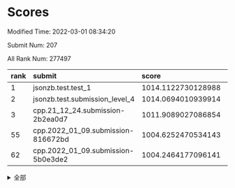 # Scores

Modified Time: 2022-03-01 08:34:20

Submit Num: 207

All Rank Num: 277497

| rank |               submit               |       score        |       sigma        | pk_num |
| :--- | :--------------------------------- | :----------------- | :----------------- | :----- |
| 1    | jsonzb.test.test_1                 | 1014.1122730128988 | 0.8196886449260822 | 5360   |
| 2    | jsonzb.test.submission_level_4     | 1014.0694010939914 | 0.8219072852711009 | 5354   |
| 3    | cpp.21_12_24.submission-2b2ea0d7   | 1011.9089027086854 | 0.7726489786268843 | 5362   |
| 55   | cpp.2022_01_09.submission-816672bd | 1004.6252470534143 | 0.7058131189669876 | 5363   |
| 62   | cpp.2022_01_09.submission-5b0e3de2 | 1004.2464177096141 | 0.7099504133377772 | 5362   |


<details>
<summary>全部</summary>

| rank |                 submit                 |       score        |       sigma        | pk_num |
| :--- | :------------------------------------- | :----------------- | :----------------- | :----- |
| 1    | jsonzb.test.test_1                     | 1014.1122730128988 | 0.8196886449260822 | 5360   |
| 2    | jsonzb.test.submission_level_4         | 1014.0694010939914 | 0.8219072852711009 | 5354   |
| 3    | cpp.21_12_24.submission-2b2ea0d7       | 1011.9089027086854 | 0.7726489786268843 | 5362   |
| 4    | gobigger.level_3.submission_level_3_33 | 1011.6984397452571 | 0.782358329802376  | 5362   |
| 5    | gobigger.level_3.submission_level_3_43 | 1011.6772123251014 | 0.7895854849893238 | 5364   |
| 6    | gobigger.level_3.submission_level_3_2  | 1011.6407687028433 | 0.7720741284444358 | 5359   |
| 7    | gobigger.level_3.submission_level_3_29 | 1011.6088835996818 | 0.7711060150807099 | 5361   |
| 8    | gobigger.level_3.submission_level_3_15 | 1011.5833607349563 | 0.7823470145371985 | 5362   |
| 9    | gobigger.level_3.submission_level_3_34 | 1011.4606268964542 | 0.7683647924587521 | 5357   |
| 10   | gobigger.level_3.submission_level_3_24 | 1011.0970419496415 | 0.786597811193536  | 5365   |
| 11   | gobigger.level_3.submission_level_3_5  | 1010.8802806347053 | 0.7768796155757159 | 5359   |
| 12   | gobigger.level_3.submission_level_3_38 | 1010.8636729668908 | 0.7660659946512854 | 5360   |
| 13   | gobigger.level_3.submission_level_3_25 | 1010.8261537548354 | 0.7700281091185017 | 5364   |
| 14   | gobigger.level_3.submission_level_3_3  | 1010.7731914914813 | 0.7684975930991879 | 5362   |
| 15   | gobigger.level_3.submission_level_3_13 | 1010.7653563048298 | 0.7634801738899548 | 5364   |
| 16   | gobigger.level_3.submission_level_3_1  | 1010.7287745861045 | 0.7639860043013726 | 5365   |
| 17   | gobigger.level_3.submission_level_3_31 | 1010.6963989243586 | 0.753808475553512  | 5354   |
| 18   | gobigger.level_3.submission_level_3_4  | 1010.6912182994523 | 0.7673659665198388 | 5363   |
| 19   | gobigger.level_3.submission_level_3_40 | 1010.6327598835045 | 0.7697880854802904 | 5365   |
| 20   | gobigger.level_3.submission_level_3_47 | 1010.6209350631254 | 0.7588006170611028 | 5361   |
| 21   | gobigger.level_3.submission_level_3_36 | 1010.6100971410407 | 0.7698358088777527 | 5359   |
| 22   | gobigger.level_3.submission_level_3_14 | 1010.6065429432102 | 0.760292195868606  | 5369   |
| 23   | gobigger.level_3.submission_level_3_45 | 1010.5448289613391 | 0.7656661001764861 | 5359   |
| 24   | gobigger.level_3.submission_level_3_7  | 1010.4096300855356 | 0.7837600843557073 | 5368   |
| 25   | gobigger.level_3.submission_level_3_12 | 1010.4084965427503 | 0.7592142381915811 | 5357   |
| 26   | gobigger.level_3.submission_level_3_11 | 1010.4070617423064 | 0.7770126564897302 | 5359   |
| 27   | gobigger.level_3.submission_level_3_28 | 1010.2563935013441 | 0.7894759012278207 | 5358   |
| 28   | gobigger.level_3.submission_level_3_37 | 1010.2007172203196 | 0.7473034114528073 | 5362   |
| 29   | gobigger.level_3.submission_level_3_18 | 1010.12976743749   | 0.766774507610933  | 5360   |
| 30   | gobigger.level_3.submission_level_3_48 | 1010.1286381554518 | 0.7488845940041536 | 5360   |
| 31   | gobigger.level_3.submission_level_3_27 | 1010.1113951378896 | 0.7568351070096906 | 5366   |
| 32   | gobigger.level_3.submission_level_3_10 | 1010.0957936011391 | 0.7546242345580453 | 5364   |
| 33   | gobigger.level_3.submission_level_3_23 | 1010.0242381859598 | 0.7607816879477398 | 5362   |
| 34   | gobigger.level_3.submission_level_3_30 | 1009.8397297747719 | 0.757449562691877  | 5358   |
| 35   | gobigger.level_3.submission_level_3_42 | 1009.8117230515801 | 0.7495766730104632 | 5361   |
| 36   | gobigger.level_3.submission_level_3_32 | 1009.807134888218  | 0.7478403758276856 | 5360   |
| 37   | gobigger.level_3.submission_level_3_0  | 1009.7255685596438 | 0.7634087647025357 | 5366   |
| 38   | gobigger.level_3.submission_level_3_20 | 1009.6698813553058 | 0.7616463613088666 | 5365   |
| 39   | gobigger.level_3.submission_level_3_44 | 1009.6123879473676 | 0.7611604880179527 | 5366   |
| 40   | gobigger.level_3.submission_level_3_6  | 1009.5993297860198 | 0.7546673412592978 | 5357   |
| 41   | gobigger.level_3.submission_level_3_19 | 1009.5925794720881 | 0.7511359669122958 | 5362   |
| 42   | gobigger.level_3.submission_level_3_16 | 1009.584912081559  | 0.7427756106471177 | 5361   |
| 43   | gobigger.level_3.submission_level_3_49 | 1009.5563928744929 | 0.7508872447953273 | 5359   |
| 44   | gobigger.level_3.submission_level_3_35 | 1009.4586646149427 | 0.7610473110754178 | 5364   |
| 45   | gobigger.level_3.submission_level_3_41 | 1009.2146874631501 | 0.7293082209450025 | 5361   |
| 46   | gobigger.level_3.submission_level_3_21 | 1009.1893654727911 | 0.7670539381099728 | 5357   |
| 47   | gobigger.level_3.submission_level_3_39 | 1009.1407724782989 | 0.7649499478461667 | 5361   |
| 48   | gobigger.level_3.submission_level_3_8  | 1009.0398608441377 | 0.7498061075421714 | 5366   |
| 49   | gobigger.level_3.submission_level_3_17 | 1008.939557997135  | 0.753621262630558  | 5367   |
| 50   | gobigger.level_3.submission_level_3_22 | 1008.90532898101   | 0.7629637348919567 | 5358   |
| 51   | gobigger.level_3.submission_level_3_26 | 1008.869964626498  | 0.7536593641152298 | 5364   |
| 52   | gobigger.level_3.submission_level_3_46 | 1008.6332804741818 | 0.7374498343203694 | 5362   |
| 53   | gobigger.level_3.submission_level_3_9  | 1008.1384327130125 | 0.7668989616340627 | 5360   |
| 54   | gobigger.level_1.submission_level_1_47 | 1004.6861670766973 | 0.7034722662613353 | 5362   |
| 55   | cpp.2022_01_09.submission-816672bd     | 1004.6252470534143 | 0.7058131189669876 | 5363   |
| 56   | gobigger.level_1.submission_level_1_43 | 1004.5011673744001 | 0.7151891445980233 | 5359   |
| 57   | gobigger.level_1.submission_level_1_5  | 1004.4941338931917 | 0.7379644471640481 | 5366   |
| 58   | gobigger.level_1.submission_level_1_7  | 1004.4176292913384 | 0.718824886477678  | 5356   |
| 59   | gobigger.level_1.submission_level_1_49 | 1004.4104268725533 | 0.72978347338932   | 5362   |
| 60   | gobigger.level_1.submission_level_1_19 | 1004.2566761259976 | 0.7088891699110336 | 5364   |
| 61   | gobigger.level_1.submission_level_1_36 | 1004.255469318557  | 0.7185577458884964 | 5366   |
| 62   | cpp.2022_01_09.submission-5b0e3de2     | 1004.2464177096141 | 0.7099504133377772 | 5362   |
| 63   | gobigger.level_1.submission_level_1_48 | 1004.1463285881292 | 0.7231016678901293 | 5366   |
| 64   | gobigger.level_1.submission_level_1_1  | 1004.0846309186365 | 0.7201458071600119 | 5364   |
| 65   | gobigger.level_1.submission_level_1_39 | 1004.0799141464655 | 0.728893952057161  | 5366   |
| 66   | gobigger.level_1.submission_level_1_13 | 1004.0595730326289 | 0.7020579476937195 | 5359   |
| 67   | gobigger.level_1.submission_level_1_35 | 1003.9990685086673 | 0.7304313871272421 | 5360   |
| 68   | gobigger.level_1.submission_level_1_26 | 1003.9725401379515 | 0.7116725930736668 | 5365   |
| 69   | gobigger.level_1.submission_level_1_30 | 1003.8798806340045 | 0.7162146809891217 | 5367   |
| 70   | gobigger.level_1.submission_level_1_25 | 1003.7805528794406 | 0.7133276921975943 | 5364   |
| 71   | gobigger.level_1.submission_level_1_24 | 1003.6855914416979 | 0.7099614684103306 | 5362   |
| 72   | gobigger.level_1.submission_level_1_18 | 1003.6081951485199 | 0.7274089058583271 | 5364   |
| 73   | gobigger.level_1.submission_level_1_14 | 1003.6010285029043 | 0.7194794910073744 | 5366   |
| 74   | gobigger.level_1.submission_level_1_34 | 1003.5822819008738 | 0.7172447104908307 | 5366   |
| 75   | gobigger.level_1.submission_level_1_8  | 1003.5542547688144 | 0.7149503300536306 | 5368   |
| 76   | gobigger.level_1.submission_level_1_28 | 1003.5123417211961 | 0.7230348762171049 | 5367   |
| 77   | gobigger.level_1.submission_level_1_16 | 1003.5002438985728 | 0.7139061131489561 | 5368   |
| 78   | gobigger.level_1.submission_level_1_38 | 1003.4911861770515 | 0.7179566232932703 | 5364   |
| 79   | gobigger.level_1.submission_level_1_17 | 1003.4537279010184 | 0.7170407188315552 | 5363   |
| 80   | gobigger.level_1.submission_level_1_33 | 1003.4513015304672 | 0.7243596287870503 | 5359   |
| 81   | gobigger.level_1.submission_level_1_9  | 1003.4292332253385 | 0.7162181338953589 | 5362   |
| 82   | gobigger.level_1.submission_level_1_12 | 1003.423032822157  | 0.722344702055406  | 5366   |
| 83   | gobigger.level_1.submission_level_1_6  | 1003.3044438958635 | 0.7225188230449985 | 5362   |
| 84   | gobigger.level_1.submission_level_1_41 | 1003.2955860546133 | 0.7177574892853948 | 5366   |
| 85   | gobigger.level_1.submission_level_1_29 | 1003.2671686839894 | 0.718711896866111  | 5364   |
| 86   | gobigger.level_1.submission_level_1_37 | 1003.2520253542202 | 0.7168894449270335 | 5360   |
| 87   | gobigger.level_1.submission_level_1_44 | 1003.1712276484694 | 0.728204527008242  | 5365   |
| 88   | gobigger.level_1.submission_level_1_3  | 1003.1618505232435 | 0.7134485462429278 | 5362   |
| 89   | gobigger.level_1.submission_level_1_21 | 1003.1262217437104 | 0.707637377255962  | 5361   |
| 90   | gobigger.level_1.submission_level_1_10 | 1003.0967310219735 | 0.7270628562492505 | 5363   |
| 91   | gobigger.level_1.submission_level_1_31 | 1002.9886056026739 | 0.721508802836463  | 5362   |
| 92   | gobigger.level_1.submission_level_1_20 | 1002.9804195096316 | 0.7109413530234933 | 5364   |
| 93   | gobigger.level_1.submission_level_1_0  | 1002.9276801744826 | 0.7047173310636825 | 5364   |
| 94   | gobigger.level_1.submission_level_1_27 | 1002.8693573342838 | 0.7212587859407669 | 5364   |
| 95   | gobigger.level_1.submission_level_1_45 | 1002.8524902883339 | 0.7104458122009257 | 5367   |
| 96   | gobigger.level_1.submission_level_1_11 | 1002.820019965267  | 0.7131883766812329 | 5368   |
| 97   | gobigger.level_1.submission_level_1_32 | 1002.8159121805048 | 0.7222211003738185 | 5359   |
| 98   | gobigger.level_1.submission_level_1_4  | 1002.6579601258364 | 0.7175205268741388 | 5362   |
| 99   | gobigger.level_1.submission_level_1_42 | 1002.6578952071866 | 0.7193813941776074 | 5367   |
| 100  | gobigger.level_1.submission_level_1_15 | 1002.6196963330694 | 0.7201641704292504 | 5362   |
| 101  | gobigger.level_1.submission_level_1_2  | 1002.6085937908707 | 0.7107377483727558 | 5362   |
| 102  | gobigger.level_1.submission_level_1_23 | 1002.4171630145227 | 0.7205084501710811 | 5364   |
| 103  | gobigger.level_1.submission_level_1_46 | 1002.2772052471557 | 0.7095476265681878 | 5363   |
| 104  | gobigger.level_1.submission_level_1_22 | 1002.063710871557  | 0.714446956520145  | 5360   |
| 105  | gobigger.level_1.submission_level_1_40 | 1001.8044934260614 | 0.7205888371166534 | 5364   |
| 106  | gobigger.random.submission_random_19   | 997.9241420898716  | 0.7240348206283762 | 5367   |
| 107  | gobigger.random.submission_random_0    | 997.5508465976523  | 0.7112992007901434 | 5361   |
| 108  | gobigger.random.submission_random_20   | 997.2845953694356  | 0.7128278622316152 | 5361   |
| 109  | gobigger.random.submission_random_40   | 997.2353861630526  | 0.71476057756168   | 5358   |
| 110  | gobigger.random.submission_random_12   | 997.0980043355894  | 0.7046539796607072 | 5365   |
| 111  | gobigger.random.submission_random_24   | 997.0268197692862  | 0.6990195829309398 | 5361   |
| 112  | gobigger.random.submission_random_30   | 996.7558002299195  | 0.7113415318579482 | 5365   |
| 113  | gobigger.random.submission_random_36   | 996.7253780703213  | 0.7200833598243072 | 5365   |
| 114  | gobigger.random.submission_random_34   | 996.5244541758948  | 0.7155029475424018 | 5359   |
| 115  | gobigger.random.submission_random_16   | 996.4719666669125  | 0.7132316622358976 | 5365   |
| 116  | gobigger.random.submission_random_38   | 996.4704553932378  | 0.7055719069844146 | 5357   |
| 117  | gobigger.random.submission_random_45   | 996.3128450133835  | 0.7008383298041311 | 5367   |
| 118  | gobigger.random.submission_random_25   | 996.2517410772165  | 0.7091111762506862 | 5366   |
| 119  | gobigger.random.submission_random_37   | 996.2460393414945  | 0.7125282130377788 | 5360   |
| 120  | gobigger.random.submission_random_27   | 996.2334084757704  | 0.715631913505197  | 5364   |
| 121  | gobigger.random.submission_random_5    | 996.1689430133267  | 0.7173121923439696 | 5362   |
| 122  | gobigger.random.submission_random_18   | 996.114111375639   | 0.7060458860824762 | 5363   |
| 123  | gobigger.random.submission_random_49   | 996.0775017264287  | 0.6981380409324252 | 5362   |
| 124  | gobigger.random.submission_random_7    | 996.0547410803142  | 0.7040314976256666 | 5363   |
| 125  | gobigger.random.submission_random_32   | 996.0105096723736  | 0.7067421998706671 | 5367   |
| 126  | gobigger.random.submission_random_4    | 995.9746271003895  | 0.7117476142157864 | 5361   |
| 127  | gobigger.random.submission_random_1    | 995.9477190691231  | 0.7085699473144891 | 5360   |
| 128  | gobigger.random.submission_random_48   | 995.9190015311204  | 0.711795913133659  | 5362   |
| 129  | gobigger.random.submission_random_15   | 995.9108602168986  | 0.722729417230073  | 5363   |
| 130  | gobigger.random.submission_random_11   | 995.8719304025826  | 0.717901014790523  | 5361   |
| 131  | gobigger.random.submission_random_42   | 995.8313466930085  | 0.7243990356486887 | 5367   |
| 132  | gobigger.random.submission_random_41   | 995.7689415334761  | 0.711056336844635  | 5365   |
| 133  | gobigger.random.submission_random_43   | 995.7374722571228  | 0.7150336309660662 | 5362   |
| 134  | gobigger.random.submission_random_2    | 995.7355393500587  | 0.7163888191331766 | 5368   |
| 135  | gobigger.random.submission_random_47   | 995.7285616425155  | 0.7083201267268766 | 5363   |
| 136  | gobigger.random.submission_random_26   | 995.7004419802262  | 0.7157440263893045 | 5359   |
| 137  | gobigger.random.submission_random_28   | 995.6895716768787  | 0.7238712615361971 | 5363   |
| 138  | gobigger.random.submission_random_35   | 995.594540875919   | 0.709069607901875  | 5363   |
| 139  | gobigger.random.submission_random_31   | 995.5363873126615  | 0.7185761171818577 | 5365   |
| 140  | gobigger.random.submission_random_33   | 995.4845899376954  | 0.7143659342290398 | 5355   |
| 141  | gobigger.random.submission_random_29   | 995.3795316023585  | 0.7174050105827271 | 5364   |
| 142  | gobigger.random.submission_random_44   | 995.3463679619408  | 0.7224641333679587 | 5361   |
| 143  | gobigger.random.submission_random_6    | 995.2740079289805  | 0.7180054340083811 | 5361   |
| 144  | gobigger.random.submission_random_22   | 995.2664491888736  | 0.7035177912573143 | 5362   |
| 145  | gobigger.random.submission_random_39   | 995.224932471139   | 0.7215731575881937 | 5364   |
| 146  | gobigger.random.submission_random_3    | 995.1939258836614  | 0.712507533834812  | 5361   |
| 147  | gobigger.random.submission_random_23   | 995.1645457974128  | 0.7081474853951775 | 5367   |
| 148  | gobigger.random.submission_random_10   | 994.9908865089739  | 0.7158010922277717 | 5368   |
| 149  | gobigger.random.submission_random_17   | 994.9865930980892  | 0.721160157657829  | 5359   |
| 150  | gobigger.random.submission_random_46   | 994.9549558306843  | 0.7225444615215652 | 5360   |
| 151  | gobigger.random.submission_random_8    | 994.9348703758295  | 0.7286801097993142 | 5359   |
| 152  | gobigger.random.submission_random_21   | 994.8483178636423  | 0.7216146177768785 | 5361   |
| 153  | gobigger.random.submission_random_9    | 994.8186603804791  | 0.7261890021937214 | 5358   |
| 154  | gobigger.random.submission_random_13   | 994.7625083313125  | 0.7197887875726878 | 5363   |
| 155  | gobigger.random.submission_random_14   | 994.5304600179492  | 0.7099921502679384 | 5358   |
| 156  | gobigger.level_2.submission_level_2_37 | 993.911509319119   | 0.7146574309389198 | 5367   |
| 157  | gobigger.level_2.submission_level_2_2  | 993.4222218374648  | 0.7369639475983971 | 5363   |
| 158  | gobigger.level_2.submission_level_2_20 | 993.3807774638642  | 0.7449083619198186 | 5361   |
| 159  | gobigger.level_2.submission_level_2_48 | 993.297266281172   | 0.7497532551943596 | 5365   |
| 160  | gobigger.level_2.submission_level_2_6  | 993.2658979507977  | 0.7426477281082907 | 5362   |
| 161  | gobigger.level_2.submission_level_2_25 | 992.9546905403257  | 0.7329609031859242 | 5363   |
| 162  | gobigger.level_2.submission_level_2_11 | 992.8313376622202  | 0.7299449766504786 | 5363   |
| 163  | gobigger.level_2.submission_level_2_3  | 992.831242051842   | 0.730177870318164  | 5357   |
| 164  | gobigger.level_2.submission_level_2_27 | 992.830794784744   | 0.7398178014335272 | 5361   |
| 165  | gobigger.level_2.submission_level_2_22 | 992.8211163787557  | 0.7361215877744374 | 5366   |
| 166  | gobigger.level_2.submission_level_2_42 | 992.8173231689425  | 0.7609404916379227 | 5361   |
| 167  | gobigger.level_2.submission_level_2_40 | 992.7860568874517  | 0.7485221486688252 | 5355   |
| 168  | gobigger.level_2.submission_level_2_5  | 992.777632609165   | 0.7297881327005203 | 5365   |
| 169  | gobigger.level_2.submission_level_2_18 | 992.57364378964    | 0.7498002387499075 | 5363   |
| 170  | gobigger.level_2.submission_level_2_38 | 992.5466673606738  | 0.7512338509567212 | 5362   |
| 171  | gobigger.level_2.submission_level_2_21 | 992.4391462699069  | 0.738240877739399  | 5355   |
| 172  | gobigger.level_2.submission_level_2_44 | 992.3307666625366  | 0.7362863946543171 | 5357   |
| 173  | gobigger.level_2.submission_level_2_14 | 992.2939395792191  | 0.7622174753500545 | 5361   |
| 174  | gobigger.level_2.submission_level_2_31 | 992.1891766466752  | 0.7377279741285502 | 5364   |
| 175  | gobigger.level_2.submission_level_2_30 | 992.1625433999299  | 0.7561414238699271 | 5365   |
| 176  | gobigger.level_2.submission_level_2_10 | 992.1193231066181  | 0.7261622336039858 | 5358   |
| 177  | gobigger.level_2.submission_level_2_8  | 992.0817582293938  | 0.7459832195363192 | 5372   |
| 178  | gobigger.level_2.submission_level_2_16 | 992.0809988550735  | 0.7490948546516575 | 5363   |
| 179  | gobigger.level_2.submission_level_2_33 | 992.0543489489369  | 0.7600648320514474 | 5361   |
| 180  | gobigger.level_2.submission_level_2_46 | 992.0400898108051  | 0.7409201739325417 | 5360   |
| 181  | gobigger.level_2.submission_level_2_43 | 991.982423418129   | 0.7838922766681634 | 5365   |
| 182  | gobigger.level_2.submission_level_2_35 | 991.9307920767991  | 0.7545800682496964 | 5361   |
| 183  | gobigger.level_2.submission_level_2_49 | 991.551112249104   | 0.7309367605941972 | 5362   |
| 184  | gobigger.level_2.submission_level_2_29 | 991.4943889908211  | 0.8008765880355772 | 5355   |
| 185  | gobigger.level_2.submission_level_2_32 | 991.4711011241175  | 0.7595507410359965 | 5358   |
| 186  | gobigger.level_2.submission_level_2_12 | 991.4126091059842  | 0.7674829057468051 | 5361   |
| 187  | gobigger.level_2.submission_level_2_47 | 991.3495837568886  | 0.7533131441099061 | 5363   |
| 188  | gobigger.level_2.submission_level_2_17 | 991.2934296543065  | 0.7621007441207889 | 5364   |
| 189  | gobigger.level_2.submission_level_2_7  | 991.227875371639   | 0.7559694325716575 | 5359   |
| 190  | gobigger.level_2.submission_level_2_23 | 991.1399198248798  | 0.7571011523602211 | 5360   |
| 191  | gobigger.level_2.submission_level_2_34 | 991.1229396527567  | 0.7498389020427078 | 5360   |
| 192  | gobigger.level_2.submission_level_2_39 | 991.1223202453058  | 0.7511511207146873 | 5353   |
| 193  | gobigger.level_2.submission_level_2_45 | 991.088521429076   | 0.7575732927844746 | 5363   |
| 194  | gobigger.level_2.submission_level_2_1  | 991.0223619674647  | 0.7625315011602414 | 5369   |
| 195  | gobigger.level_2.submission_level_2_15 | 990.9855756800417  | 0.7442275934982967 | 5366   |
| 196  | gobigger.level_2.submission_level_2_4  | 990.8932395558118  | 0.7709517162555598 | 5360   |
| 197  | gobigger.level_2.submission_level_2_36 | 990.7866275203772  | 0.7655687458446904 | 5362   |
| 198  | gobigger.level_2.submission_level_2_28 | 990.7003666827342  | 0.7445142965995705 | 5361   |
| 199  | gobigger.level_2.submission_level_2_24 | 990.6797473319297  | 0.748667939281195  | 5357   |
| 200  | gobigger.level_2.submission_level_2_19 | 990.6734687462925  | 0.7540107541732488 | 5364   |
| 201  | gobigger.level_2.submission_level_2_9  | 990.6322568297757  | 0.7441595482466407 | 5365   |
| 202  | gobigger.level_2.submission_level_2_0  | 990.6096324705104  | 0.7722823326309975 | 5366   |
| 203  | gobigger.level_2.submission_level_2_26 | 990.3228515507759  | 0.7688996207228183 | 5363   |
| 204  | gobigger.level_2.submission_level_2_13 | 989.9117391027656  | 0.7795407069703197 | 5362   |
| 205  | gobigger.level_2.submission_level_2_41 | 989.6233159551153  | 0.7697136870332301 | 5364   |
| 206  | gobigger.none.submission_none_0        | 977.8274164945142  | 1.3256147689658027 | 5357   |
| 207  | gobigger.none.submission_none_1        | 975.1944009094464  | 1.5156860930351261 | 5358   |

</details>